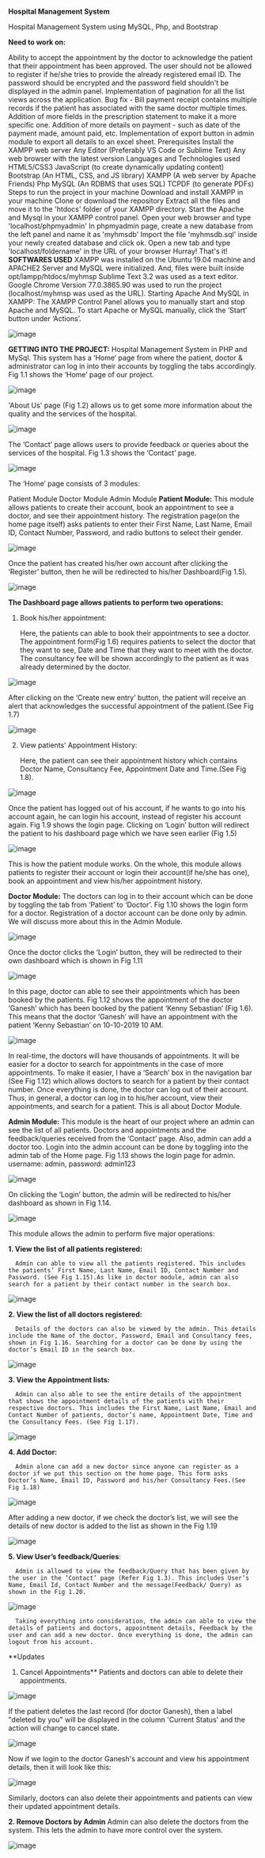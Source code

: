 **Hospital Management System**

Hospital Management System using MySQL, Php, and Bootstrap

**Need to work on:**

Ability to accept the appointment by the doctor to acknowledge the patient that their appointment has been approved.
The user should not be allowed to register if he/she tries to provide the already registered email ID.
The password should be encrypted and the password field shouldn't be displayed in the admin panel.
Implementation of pagination for all the list views across the application.
Bug fix - Bill payment receipt contains multiple records if the patient has associated with the same doctor multiple times.
Addition of more fields in the prescription statement to make it a more specific one.
Addition of more details on payment - such as date of the payment made, amount paid, etc.
Implementation of export button in admin module to export all details to an excel sheet.
Prerequisites
Install the XAMPP web server
Any Editor (Preferably VS Code or Sublime Text)
Any web browser with the latest version
Languages and Technologies used
HTML5/CSS3
JavaScript (to create dynamically updating content)
Bootstrap (An HTML, CSS, and JS library)
XAMPP (A web server by Apache Friends)
Php
MySQL (An RDBMS that uses SQL)
TCPDF (to generate PDFs)
Steps to run the project in your machine
Download and install XAMPP in your machine
Clone or download the repository
Extract all the files and move it to the 'htdocs' folder of your XAMPP directory.
Start the Apache and Mysql in your XAMPP control panel.
Open your web browser and type 'localhost/phpmyadmin'
In phpmyadmin page, create a new database from the left panel and name it as 'myhmsdb'
Import the file 'myhmsdb.sql' inside your newly created database and click ok.
Open a new tab and type 'localhost/foldername' in the URL of your browser
Hurray! That's it!
**SOFTWARES USED**
XAMPP was installed on the Ubuntu 19.04 machine and APACHE2 Server and MySQL were initialized. And, files were built inside opt/lampp/htdocs/myhmsp
Sublime Text 3.2 was used as a text editor.
Google Chrome Version 77.0.3865.90 was used to run the project (localhost/myhmsp was used as the URL).
Starting Apache And MySQL in XAMPP:
The XAMPP Control Panel allows you to manually start and stop Apache and MySQL. To start Apache or MySQL manually, click the ‘Start’ button under ‘Actions’.

![image](https://github.com/Yovi1717/Upskillcampus/assets/128585091/a1233974-097f-4436-a748-7db642576dc9)

**GETTING INTO THE PROJECT:**
Hospital Management System in PHP and MySql. This system has a ‘Home’ page from where the patient, doctor & administrator can log in into their accounts by toggling the tabs accordingly. Fig 1.1 shows the ‘Home’ page of our project.

![image](https://github.com/Yovi1717/Upskillcampus/assets/128585091/48869076-51bf-40f0-aa7c-34199863c22a)


'About Us' page (Fig 1.2) allows us to get some more information about the quality and the services of the hospital.

![image](https://github.com/Yovi1717/Upskillcampus/assets/128585091/bee1794d-28d2-4ce9-8c59-25840bd257ad)


The ‘Contact’ page allows users to provide feedback or queries about the services of the hospital. Fig 1.3 shows the ‘Contact’ page.

![image](https://github.com/Yovi1717/Upskillcampus/assets/128585091/d6117155-7d91-4d46-8ff1-104c34d27e02)


The ‘Home’ page consists of 3 modules:

Patient Module
Doctor Module
Admin Module
**Patient Module:**
      This module allows patients to create their account, book an appointment to see a doctor, and see their appointment history. The registration page(on the home page itself) asks patients to enter their First Name, Last Name, Email ID, Contact Number, Password, and radio buttons to select their gender.

![image](https://github.com/Yovi1717/Upskillcampus/assets/128585091/ee654eba-aded-4d67-8181-cffbdeb4dc41)


Once the patient has created his/her own account after clicking the ‘Register’ button, then he will be redirected to his/her Dashboard(Fig 1.5).

![image](https://github.com/Yovi1717/Upskillcampus/assets/128585091/74aebc61-a029-4dcc-b165-43d902988b68)


**The Dashboard page allows patients to perform two operations:**

1. Book his/her appointment:

      Here, the patients can able to book their appointments to see a doctor. The appointment form(Fig 1.6) requires patients to select the doctor that they want to see, Date and Time that they want to meet with the doctor. The consultancy fee will be shown accordingly to the patient as it was already determined by the doctor.

![image](https://github.com/Yovi1717/Upskillcampus/assets/128585091/a333dffc-fca0-4432-a15d-124e3b54eed2)


After clicking on the ‘Create new entry’ button, the patient will receive an alert that acknowledges the successful appointment of the patient.(See Fig 1.7)

![image](https://github.com/Yovi1717/Upskillcampus/assets/128585091/820837e0-109a-47eb-a3d4-8f094dcf5867)


2. View patients’ Appointment History:

      Here, the patient can see their appointment history which contains Doctor Name, Consultancy Fee, Appointment Date and Time.(See Fig 1.8).

![image](https://github.com/Yovi1717/Upskillcampus/assets/128585091/d46c7c37-d7d2-40b5-9940-f293533e0c3d)


Once the patient has logged out of his account, if he wants to go into his account again, he can login his account, instead of register his account again. Fig 1.9 shows the login page. Clicking on ‘Login’ button will redirect the patient to his dashboard page which we have seen earlier (Fig 1.5)

![image](https://github.com/Yovi1717/Upskillcampus/assets/128585091/822f30a2-2e03-4fd8-afa4-81fa8568fc2a)


This is how the patient module works. On the whole, this module allows patients to register their account or login their account(if he/she has one), book an appointment and view his/her appointment history.

**Doctor Module:**
      The doctors can log in to their account which can be done by toggling the tab from ‘Patient’ to ‘Doctor’. Fig 1.10 shows the login form for a doctor. Registration of a doctor account can be done only by admin. We will discuss more about this in the Admin Module.

![image](https://github.com/Yovi1717/Upskillcampus/assets/128585091/e8753dae-3867-484b-b6a9-f8bf26f1652f)


Once the doctor clicks the ‘Login’ button, they will be redirected to their own dashboard which is shown in Fig 1.11

![image](https://github.com/Yovi1717/Upskillcampus/assets/128585091/182eb4a8-b206-4089-8200-b0ecd3c7512b)


In this page, doctor can able to see their appointments which has been booked by the patients. Fig 1.12 shows the appointment of the doctor ‘Ganesh’ which has been booked by the patient ‘Kenny Sebastian’ (Fig 1.6). This means that the doctor ‘Ganesh’ will have an appointment with the patient ‘Kenny Sebastian’ on 10-10-2019 10 AM.

![image](https://github.com/Yovi1717/Upskillcampus/assets/128585091/7ee586c2-0ab0-4dd1-8783-14b3f3cad2fc)


In real-time, the doctors will have thousands of appointments. It will be easier for a doctor to search for appointments in the case of more appointments. To make it easier, I have a ‘Search’ box in the navigation bar (See Fig 1.12) which allows doctors to search for a patient by their contact number.       Once everything is done, the doctor can log out of their account. Thus, in general, a doctor can log in to his/her account, view their appointments, and search for a patient. This is all about Doctor Module.

**Admin Module:**
      This module is the heart of our project where an admin can see the list of all patients. Doctors and appointments and the feedback/queries received from the ‘Contact’ page. Also, admin can add a doctor too.       Login into the admin account can be done by toggling into the admin tab of the Home page. Fig 1.13 shows the login page for admin.       username: admin, password: admin123

![image](https://github.com/Yovi1717/Upskillcampus/assets/128585091/9d1b692b-8cff-4e86-9462-045d0b983340)


On clicking the ‘Login’ button, the admin will be redirected to his/her dashboard as shown in Fig 1.14.

![image](https://github.com/Yovi1717/Upskillcampus/assets/128585091/8e4d13a1-33ee-40ec-aca1-5fd799984109)


This module allows the admin to perform five major operations:

**1. View the list of all patients registered:**

      Admin can able to view all the patients registered. This includes the patients’ First Name, Last Name, Email ID, Contact Number and Password. (See Fig 1.15).As like in doctor module, admin can also search for a patient by their contact number in the search box.

![image](https://github.com/Yovi1717/Upskillcampus/assets/128585091/f9e9185f-1844-4c0a-bc1e-45f144155b30)


**2. View the list of all doctors registered:**

      Details of the doctors can also be viewed by the admin. This details include the Name of the doctor, Password, Email and Consultancy fees, shown in Fig 1.16. Searching for a doctor can be done by using the doctor’s Email ID in the search box.

![image](https://github.com/Yovi1717/Upskillcampus/assets/128585091/9543e536-35de-4cfe-9740-9db992390edb)


**3. View the Appointment lists:**

      Admin can also able to see the entire details of the appointment that shows the appointment details of the patients with their respective doctors. This includes the First Name, Last Name, Email and Contact Number of patients, doctor’s name, Appointment Date, Time and the Consultancy Fees. (See Fig 1.17).

![image](https://github.com/Yovi1717/Upskillcampus/assets/128585091/f4b874c7-8cea-4395-9c33-eb28e62346e2)


**4. Add Doctor:**

      Admin alone can add a new doctor since anyone can register as a doctor if we put this section on the home page. This form asks Doctor’s Name, Email ID, Password and his/her Consultancy Fees.(See Fig 1.18)

![image](https://github.com/Yovi1717/Upskillcampus/assets/128585091/5d3f6d24-61fa-4c0c-8da5-18fa70675e03)


After adding a new doctor, if we check the doctor’s list, we will see the details of new doctor is added to the list as shown in the Fig 1.19

![image](https://github.com/Yovi1717/Upskillcampus/assets/128585091/8f583c25-4026-49c1-8609-f8f043a3be83)


**5. View User’s feedback/Queries**:

      Admin is allowed to view the feedback/Query that has been given by the user in the ‘Contact’ page (Refer Fig 1.3). This includes User’s Name, Email Id, Contact Number and the message(Feedback/ Query) as shown in the Fig 1.20.

![image](https://github.com/Yovi1717/Upskillcampus/assets/128585091/53acc7d2-69ea-4da7-a229-dfb50a6c900a)


      Taking everything into consideration, the admin can able to view the details of patients and doctors, appointment details, Feedback by the user and can add a new doctor. Once everything is done, the admin can logout from his account.

**Updates
1. Cancel Appointments**
      Patients and doctors can able to delete their appointments.

![image](https://github.com/Yovi1717/Upskillcampus/assets/128585091/22b2a07b-fe6e-4415-b080-cbd764d20c5b)


If the patient deletes the last record (for doctor Ganesh), then a label "deleted by you" will be displayed in the column 'Current Status' and the action will change to cancel state.

![image](https://github.com/Yovi1717/Upskillcampus/assets/128585091/7617cdb1-456b-445e-950b-c3034db3a928)


Now if we login to the doctor Ganesh's account and view his appointment details, then it will look like this:

![image](https://github.com/Yovi1717/Upskillcampus/assets/128585091/875e02b1-c6f8-444e-83c7-38fc27cebd7b)


Similarly, doctors can also delete their appointments and patients can view their updated appointment details.

**2. Remove Doctors by Admin**
      Admin can also delete the doctors from the system. This lets the admin to have more control over the system.

![image](https://github.com/Yovi1717/Upskillcampus/assets/128585091/8376b5bc-9829-4c0c-9725-42e2ed0dab81)

